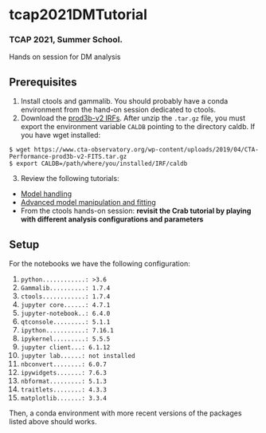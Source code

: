 # tcap2021DMTutorial
### TCAP 2021, Summer School.
Hands on session for DM analysis

## Prerequisites

1. Install ctools and gammalib. You should probably have a conda environment from the hand-on session dedicated to ctools.
2. Download the [prod3b-v2 IRFs](https://www.cta-observatory.org/wp-content/uploads/2019/04/CTA-Performance-prod3b-v2-FITS.tar.gz). After unzip the `.tar.gz` file, you must export the environment variable `CALDB` pointing to the directory caldb. If you have wget installed:
```
$ wget https://www.cta-observatory.org/wp-content/uploads/2019/04/CTA-Performance-prod3b-v2-FITS.tar.gz
$ export CALDB=/path/where/you/installed/IRF/caldb
```
3. Review the following tutorials:
  - [Model handling](http://cta.irap.omp.eu/ctools/users/tutorials/howto/howto_model_handling_python.html)
  - [Advanced model manipulation and fitting](http://cta.irap.omp.eu/ctools/users/tutorials/howto/howto_advanced_python_fitting.html)
  - From the ctools hands-on session: **revisit the Crab tutorial by playing with different analysis configurations and parameters**

## Setup

For the notebooks we have the following configuration:

1. `python............: >3.6`
2. `Gammalib..........: 1.7.4`
3. `ctools............: 1.7.4`
4. `jupyter core......: 4.7.1`
6. `jupyter-notebook..: 6.4.0`
7. `qtconsole.........: 5.1.1`
8. `ipython...........: 7.16.1`
9. `ipykernel.........: 5.5.5`
10. `jupyter client...: 6.1.12`
11. `jupyter lab......: not installed`
12. `nbconvert........: 6.0.7`
13. `ipywidgets.......: 7.6.3`
14. `nbformat.........: 5.1.3`
15. `traitlets........: 4.3.3`
16. `matplotlib.......: 3.3.4`

Then, a conda environment with more recent versions of the packages listed above should works.
